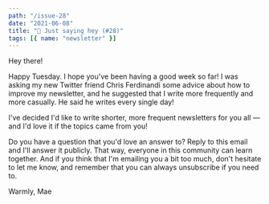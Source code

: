 ```yaml
---
path: "/issue-28"
date: "2021-06-08"
title: "👋 Just saying hey (#28)"
tags: [{ name: "newsletter" }]
---
```


Hey there!

Happy Tuesday. I hope you've been having a good week so far!
I was asking my new Twitter friend Chris Ferdinandi some advice about how to improve my newsletter, and he suggested that I write more frequently and more casually. He said he writes every single day!

I've decided I'd like to write shorter, more frequent newsletters for you all –– and I'd love it if the topics came from you!

Do you have a question that you'd love an answer to? Reply to this email and I'll answer it publicly. That way, everyone in this community can learn together.
And if you think that I'm emailing you a bit too much, don't hesitate to let me know, and remember that you can always unsubscribe if you need to.

Warmly,
Mae
